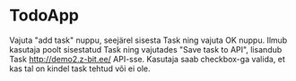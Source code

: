 # TodoApp
 
Vajuta "add task" nuppu, seejärel sisesta Task ning vajuta OK nuppu.
Ilmub kasutaja poolt sisestatud Task ning vajutades "Save task to API", lisandub Task http://demo2.z-bit.ee/ API-sse.
Kasutaja saab checkbox-ga valida, et kas tal on kindel task tehtud või ei ole.
